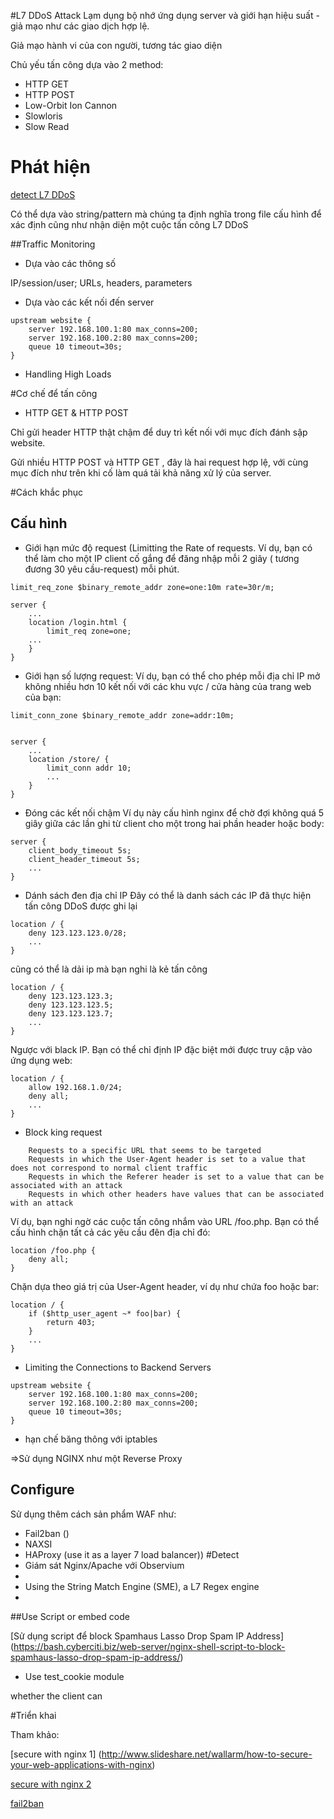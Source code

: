   #L7 DDoS Attack
Lạm dụng bộ nhớ ứng dụng server và giới hạn hiệu suất - giả mạo như các giao dịch hợp lệ.

Giả mạo hành vi của con người, tương tác giao diện

Chủ yếu tấn công dựa vào 2 method:
* HTTP GET
* HTTP POST
* Low-Orbit Ion Cannon
* Slowloris
* Slow Read

# Phát hiện
[detect L7 DDoS](http://bit.ly/2aOCe68)

Có thể dựa vào string/pattern mà chúng ta định nghĩa trong file cấu hình để xác định cũng như nhận diện một cuộc tấn công L7 DDoS

##Traffic Monitoring

* Dựa vào các thông số

 IP/session/user; URLs, headers, parameters

* Dựa vào các kết nối đến server
```
upstream website {
    server 192.168.100.1:80 max_conns=200;
    server 192.168.100.2:80 max_conns=200;
    queue 10 timeout=30s;
}
```

* Handling High Loads


#Cơ chế để tấn công
* HTTP GET
& HTTP POST

Chỉ gửi header HTTP thật chậm để duy trì kết nối với mục đích đánh sập website.

Gửi nhiều HTTP POST và HTTP GET , đây là hai request hợp lệ, với cùng mục đích như trên khi cố làm quá tải khả năng xử lý của server.

#Cách khắc phục
## Cấu hình
* Giới hạn mức độ request (Limitting the Rate of requests. Ví dụ, bạn có thể làm cho một IP client cố gắng để đăng nhập mỗi 2 giây ( tương đương 30 yêu cầu-request) mỗi phút.
```
limit_req_zone $binary_remote_addr zone=one:10m rate=30r/m;

server {
    ...
    location /login.html {
        limit_req zone=one;
    ...
    }
}
```
* Giới hạn số lượng request:
Ví dụ, bạn có thể cho phép mỗi địa chỉ IP mở không nhiều hơn 10 kết nối với các khu vực / cửa hàng của trang web của bạn:
```
limit_conn_zone $binary_remote_addr zone=addr:10m;


server {
    ...
    location /store/ {
        limit_conn addr 10;
        ...
    }
}
```
* Đóng các kết nối chậm
Ví dụ này cấu hình nginx để chờ đợi không quá 5 giây giữa các lần ghi từ client cho một trong hai phần header hoặc body:

```
server {
    client_body_timeout 5s;
    client_header_timeout 5s;
    ...
}
```
* Dánh sách đen địa chỉ IP
Đây có thể là danh sách các IP đã thực hiện tấn công DDoS được ghi lại

```
location / {
    deny 123.123.123.0/28;
    ...
}
```
cũng có thể là dải ip mà bạn nghi là kẻ tấn công

```
location / {
    deny 123.123.123.3;
    deny 123.123.123.5;
    deny 123.123.123.7;
    ...
}
```
Ngược với black IP. Bạn có thể chỉ định IP đặc biệt mới được truy cập vào ứng dụng web:

```
location / {
    allow 192.168.1.0/24;
    deny all;
    ...
}
```

* Block king request
```
    Requests to a specific URL that seems to be targeted
    Requests in which the User-Agent header is set to a value that does not correspond to normal client traffic
    Requests in which the Referer header is set to a value that can be associated with an attack
    Requests in which other headers have values that can be associated with an attack
```
Ví dụ, bạn nghi ngờ các cuộc tấn công nhắm vào URL /foo.php. Bạn có thể cấu hình chặn tất cả các yêu cầu đên địa chỉ đó:
```
location /foo.php {
    deny all;
}
```
Chặn dựa theo giá trị của User-Agent header, ví dụ như chứa foo hoặc bar:
```
location / {
    if ($http_user_agent ~* foo|bar) {
        return 403;
    }
    ...
}
```

* Limiting the Connections to Backend Servers

```
upstream website {
    server 192.168.100.1:80 max_conns=200;
    server 192.168.100.2:80 max_conns=200;
    queue 10 timeout=30s;
}
```

* hạn chế băng thông với iptables

=>Sử dụng NGINX như một Reverse Proxy
## Configure
Sử dụng thêm cách sản phẩm WAF như:
* Fail2ban ()
* NAXSI
* HAProxy (use it as a layer 7 load balancer))
#Detect
* Giám sát Nginx/Apache với Observium
*
* Using the String Match Engine (SME), a L7 Regex engine
*
##Use Script or embed code

[Sử dụng script để block Spamhaus Lasso Drop Spam IP Address] (https://bash.cyberciti.biz/web-server/nginx-shell-script-to-block-spamhaus-lasso-drop-spam-ip-address/)
* Use test_cookie module

whether the client can


#Triển khai

Tham khảo:

[secure with nginx 1] (http://www.slideshare.net/wallarm/how-to-secure-your-web-applications-with-nginx)

[secure with nginx 2](https://www.nginx.com/blog/mitigating-os-attacks-with-nginx-and-nginx-plus/)

[fail2ban](https://blog.bullten.com/mitigating-layer7-http-flood-with-nginxfail2ban/)

